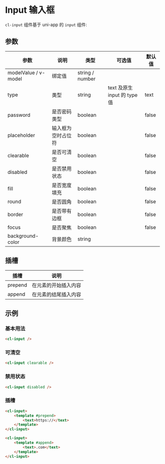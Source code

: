 # Input 输入框

`cl-input` 组件基于 uni-app 的 `input` 组件:

## 参数

| 参数                 | 说明               | 类型            | 可选值                       | 默认值 |
| -------------------- | ------------------ | --------------- | ---------------------------- | ------ |
| modelValue / v-model | 绑定值             | string / number |                              |        |
| type                 | 类型               | string          | text 及原生 input 的 type 值 | text   |
| password             | 是否密码类型       | boolean         |                              | false  |
| placeholder          | 输入框为空时占位符 | boolean         |                              | false  |
| clearable            | 是否可清空         | boolean         |                              | false  |
| disabled             | 是否禁用状态       | boolean         |                              | false  |
| fill                 | 是否宽度填充       | boolean         |                              | false  |
| round                | 是否圆角           | boolean         |                              | false  |
| border               | 是否带有边框       | boolean         |                              | false  |
| focus                | 是否聚焦           | boolean         |                              | false  |
| background-color     | 背景颜色           | string          |                              |        |

## 插槽

| 插槽    | 说明                 |
| ------- | -------------------- |
| prepend | 在元素的开始插入内容 |
| append  | 在元素的结尾插入内容 |

## 示例

### 基本用法

```html
<cl-input />
```

### 可清空

```html
<cl-input clearable />
```

### 禁用状态

```html
<cl-input disabled />
```

### 插槽

```html
<cl-input>
	<template #prepend>
		<text>https://</text>
	</template>
</cl-input>

<cl-input>
	<template #append>
		<text>.com</text>
	</template>
</cl-input>
```
